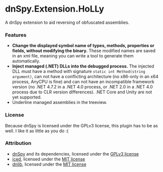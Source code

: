dnSpy.Extension.HoLLy
=====================

A dnSpy extension to aid reversing of obfuscated assemblies.

### Features
- **Change the displayed symbol name of types, methods, properties or fields, without modifying the binary.** These modified names are saved in an xml file, meaning you can write a tool to generate them automatically.
- **Inject managed (.NET) DLLs into the debugged process.** The injected DLL must have a method with signature `static int Method(string argument)`, can not have a conflicting architecture (no x86-only in an x64 process, AnyCPU is fine) and can not have an incompatible framework version (no .NET 4.7.2 in a .NET 4.0 process, or .NET 2.0 in a .NET 4.0 process due to CLR version differences). .NET Core and Unity are not yet supported.
- Underline managed assemblies in the treeview.

### License
Because dnSpy is licensed under the GPLv3 license, this plugin has to be as well. I like it as little as you do :(

### Attribution
- [dnSpy](https://github.com/0xd4d/dnSpy) and its dependencies, licensed under the [GPLv3 license](https://github.com/0xd4d/dnSpy/blob/master/dnSpy/dnSpy/LicenseInfo/LICENSE.txt)
- [iced](https://github.com/0xd4d/iced), licensed under the [MIT license](https://github.com/0xd4d/iced/blob/master/LICENSE.txt)
- [dnlib](https://github.com/0xd4d/dnlib), licensed under the [MIT license](https://github.com/0xd4d/dnlib/blob/master/LICENSE.txt)